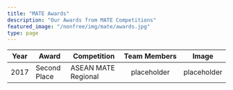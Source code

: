 ```yaml
---
title: "MATE Awards"
description: "Our Awards from MATE Competitions"
featured_image: "/nonfree/img/mate/awards.jpg"
type: page
---
```


| Year | Award | Competition | Team&nbsp;Members  | Image |
| ---- | ----- | --- |:---: | ----- |
| 2017 | Second Place | ASEAN MATE Regional | placeholder | placeholder